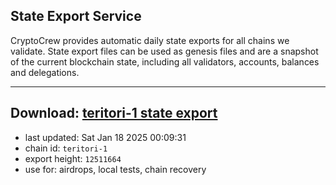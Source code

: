 ## State Export Service
CryptoCrew provides automatic daily state exports for all chains we validate. State export files can be used as genesis files and are a snapshot of the current blockchain state, including all validators, accounts, balances and delegations.

---
**Download: [teritori-1 state export](https://dl-eu2.ccvalidators.com/SERVICE/teritori/teritori-1_export_12511664.json)**
---

- last updated: Sat Jan 18 2025 00:09:31
- chain id: `teritori-1`
- export height: `12511664`
- use for: airdrops, local tests, chain recovery
